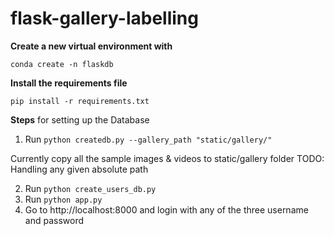 # flask-gallery-labelling

**Create a new virtual environment with**

  `conda create -n flaskdb`
  
**Install the requirements file**

  `pip install -r requirements.txt`

**Steps** for setting up the Database
1. Run `python createdb.py --gallery_path "static/gallery/" `

Currently copy all the sample images & videos to static/gallery folder
TODO: Handling any given absolute path


2. Run `python create_users_db.py`
3. Run `python app.py`
4. Go to http://localhost:8000 and login with any of the three username and password
